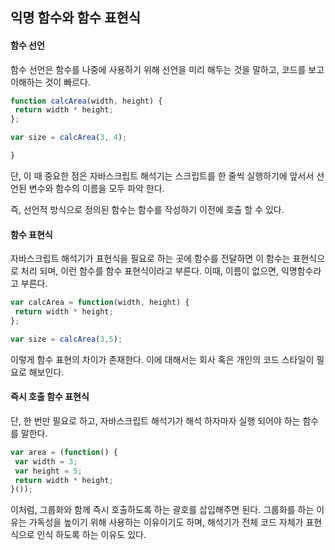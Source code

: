 ## 익명 함수와 함수 표현식

#### 함수 선언 

함수 선언은 함수를 나중에 사용하기 위해 선언을 미리 해두는 것을 말하고, 코드를 보고 이해하는 것이 빠르다.

```javascript
function calcArea(width, height) {
 return width * height;
};

var size = calcArea(3, 4);

}
```
단, 이 때 중요한 점은 자바스크립트 해석기는 스크립트를 한 줄씩 실행하기에 앞서서 선언된 변수와 함수의 이름을 모두 파악 한다. 

즉, 선언적 방식으로 정의된 함수는 함수를 작성하기 이전에 호출 할 수 있다.

#### 함수 표현식

자바스크립트 해석기가 표현식을 필요로 하는 곳에 함수를 전달하면 이 함수는 표현식으로 처리 되며, 이런 함수를 함수 표현식이라고 부른다. 이때, 이름이 없으면, 익명함수라고 부른다.

```javascript
var calcArea = function(width, height) {
 return width * height;
};

var size = calcArea(3,5);
```

이렇게 함수 표현의 차이가 존재한다. 이에 대해서는 회사 혹은 개인의 코드 스타일이 필요로 해보인다. 

#### 즉시 호출 함수 표현식

단, 한 번만 필요로 하고, 자바스크립트 해석기가 해석 하자마자 실행 되어야 하는 함수를 말한다. 

```javascript
var area = (function() {
 var width = 3;
 var height = 5;
 return width * height;
}());
```

이처럼, 그룹화와 함께 즉시 호출하도록 하는 괄호를 삽입해주면 된다. 
그룹화를 하는 이유는 가독성을 높이기 위해 사용하는 이유이기도 하며, 해석기가 전체 코드 자체가 표현식으로 인식 하도록 하는 이유도 있다. 


